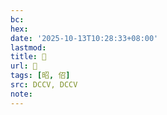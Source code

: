```yaml
---
bc:
hex:
date: '2025-10-13T10:28:33+08:00'
lastmod:
title: 􅣾
url: 􅣾
tags: [昭, 佋]
src: DCCV, DCCV
note:
---
```

